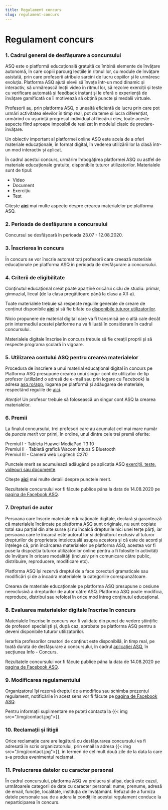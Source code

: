 ```yaml
---
title: Regulament concurs
slug: regulament-concurs
---
```

# Regulament concurs

### 1. Cadrul general de desfășurare a concursului

ASQ este o platformă educațională gratuită ce îmbină elemente de învățare autonomă, în care copiii parcurg lecțiile în ritmul lor, cu module de învățare asistată, prin care profesorii atribuie sarcini de lucru copiilor și le urmăresc evoluția.
Platforma ASQ ajută elevii să învețe într-un mod dinamic și interactiv, să urmărească lecții video în ritmul lor, să rezolve exerciții și teste cu verificare automată și feedback instant și le oferă o experiență de învățare gamificată ce îi motivează să obțină puncte și medalii virtuale.
 
Profesorii au, prin platforma ASQ, o unealtă eficientă de lucru prin care pot urmări activitatea elevilor în timp real, pot da teme și lucra diferențiat, urmărind cu ușurință progresul individual al fiecărui elev, toate aceste aspecte fiind aproape imposibil de realizat în modelul clasic de predare-învățare.

Un obiectiv important al platformei online ASQ este acela de a oferi materiale educaționale, în format digital, în vederea utilizării lor la clasă într-un mod interactiv și aplicat.

În cadrul acestui concurs, urmărim îmbogățirea platformei ASQ cu astfel de materiale educaționale gratuite, disponibile tuturor utilizatorilor. Materialele sunt de tipul:
* Video
* Document
* Exercițiu
* Test

Citește [**aici**](/creare-materiale/) mai multe aspecte despre crearea materialelor pe platforma ASQ.

### 2. Perioada de desfășurare a concursului

Concursul se desfășoară în perioada 23.07 - 12.08.2020.

### 3. Înscrierea în concurs

În concurs se vor înscrie automat toți profesorii care creează materiale educaționale pe platforma ASQ în perioada de desfășurare a concursului.

### 4. Criterii de eligibilitate

Conținutul educațional creat poate aparține oricărui ciclu de studiu: primar, gimnazial, liceal (de la clasa pregătitoare până la clasa a XII-a).

Toate materialele trebuie să respecte regulile generale de creare de conținut disponibile [**aici**](/reguli-generale/) și să fie bifate ca [disponibile tuturor utilizatorilor](/optiuni-la-crearea-unui-material/).

Nicio propunere de material digital care va fi transmisă pe o altă cale decât prin intermediul acestei platforme nu va fi luată în considerare în cadrul concursului.

Materialele digitale înscrise în concurs trebuie să fie creații proprii și să respecte programa școlară în vigoare.

### 5. Utilizarea contului ASQ pentru crearea materialelor

Procedura de înscriere a unui material educațional digital în concurs pe Platforma ASQ presupune crearea unui singur cont de utilizator de tip profesor (utilizând o adresă de e-mail sau prin logare cu Facebook) la adresa [asq.ro/app](https://asq.ro/app/), logarea pe platformă și adăugarea de materiale, respectând regulile de [aici](/creare-materiale/).

*Atenție!* Un profesor trebuie să folosească un singur cont ASQ la crearea materialelor.

### 6. Premii

La finalul concursului, trei profesori care au acumulat cel mai mare număr de *puncte merit* vor primi, în ordine, unul dintre cele trei premii oferite:

Premiul I - Tableta Huawei MediaPad T3 10\
Premiul II - Tabletă grafică Wacom Intuos S Bluetooth\
Premiul III - Cameră web Logitech C270

Punctele merit se acumulează adăugând pe aplicația ASQ [exerciții, teste, videouri sau documente](/exercitii-teste-videouri/).

Citește [**aici**](/puncte-merit-si-medalii/) mai multe detalii despre punctele merit.

Rezultatele concursului vor fi făcute publice pâna la data de 14.08.2020 pe [pagina de Facebook ASQ](https://www.facebook.com/asq.romania).


### 7. Drepturi de autor

Persoana care înscrie materiale educaționale digitale, declară și garantează că materialele încărcate pe platforma ASQ sunt originale, nu sunt copiate total sau parțial din alte surse și nu încalcă drepturile nici unei terțe părți, iar persoana care le încarcă este autorul lor și deținătorul exclusiv al tuturor drepturilor de proprietate intelectuală asupra acestora și că este de acord și înțelege că, prin încărcarea materialelor pe platforma ASQ, acestea vor fi puse la dispoziția tuturor utilizatorilor online pentru a fi folosite în activități de învățare în oricare modalități (inclusiv prin comunicare către public, distribuire, reproducere, modificare etc).

Platforma ASQ își rezervă dreptul de a face corecturi gramaticale sau modificări și de a încadra materialele la categoriile corespunzătoare.

Crearea de materiale educaționale pe platforma ASQ presupune o cesiune neexclusivă a drepturilor de autor către ASQ. Platforma ASQ poate modifica, reproduce, distribui sau refolosi în orice mod întreg conținutul educațional.

### 8. Evaluarea materialelor digitale înscrise în concurs

Materialele înscrise în concurs vor fi validate din punct de vedere științific de profesori specialiști și, după caz, aprobate pe platforma ASQ pentru a deveni disponibile tuturor utilizatorilor.

Ierarhia profesorilor creatori de conținut este disponibilă, în timp real, pe toată durata de desfășurare a concursului, în cadrul [aplicației ASQ](https://asq.ro/app/), în secțiunea Info - Concurs.

Rezultatele concursului vor fi făcute publice pâna la data de 14.08.2020 pe [pagina de Facebook ASQ](https://www.facebook.com/asq.romania).

### 9. Modificarea regulamentului

Organizatorul își rezervă dreptul de a modifica sau schimba prezentul regulament, notificările în acest sens vor fi făcute pe [pagina de Facebook ASQ](https://www.facebook.com/asq.romania).

Pentru informații suplimentare ne puteți contacta la {{< img src="/img/contact.jpg">}}.

### 10. Reclamații și litigii

Orice reclamație care are legătură cu desfășurarea concursului va fi adresată în scris organizatorului, prin email la adresa {{< img src="/img/contact.jpg">}}, în termen de cel mult două zile de la data la care s-a produs evenimentul reclamat.

### 11. Prelucrarea datelor cu caracter personal

În cadrul concursului, platforma ASQ va prelucra și afișa, dacă este cazul, următoarele categorii de date cu caracter personal: nume, prenume, adresă de email, funcție, localitate, instituția de învățământ.
Refuzul de a furniza datele personale sau de a adera la condițiile acestui regulament conduce la neparticiparea în concurs.